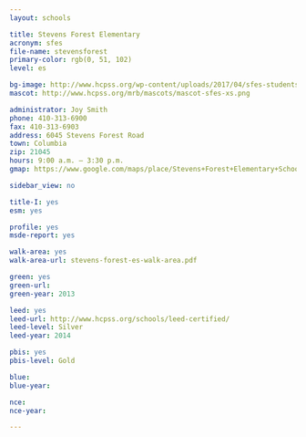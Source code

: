 ```yaml
---
layout: schools

title: Stevens Forest Elementary
acronym: sfes
file-name: stevensforest
primary-color: rgb(0, 51, 102)
level: es

bg-image: http://www.hcpss.org/wp-content/uploads/2017/04/sfes-students-teacher-library-books.jpg
mascot: http://www.hcpss.org/mrb/mascots/mascot-sfes-xs.png

administrator: Joy Smith
phone: 410-313-6900
fax: 410-313-6903
address: 6045 Stevens Forest Road
town: Columbia
zip: 21045
hours: 9:00 a.m. – 3:30 p.m.
gmap: https://www.google.com/maps/place/Stevens+Forest+Elementary+School/@39.2048291,-76.8471678,17z/data=!3m1!4b1!4m2!3m1!1s0x89b7dfc6f58d3edb:0x99c299478e0e35be?hl=en

sidebar_view: no

title-I: yes
esm: yes

profile: yes
msde-report: yes 

walk-area: yes
walk-area-url: stevens-forest-es-walk-area.pdf

green: yes
green-url:
green-year: 2013

leed: yes
leed-url: http://www.hcpss.org/schools/leed-certified/
leed-level: Silver
leed-year: 2014

pbis: yes
pbis-level: Gold

blue: 
blue-year:

nce:
nce-year:

---
```


